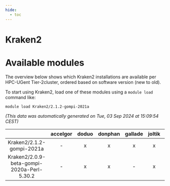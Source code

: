 ```yaml
---
hide:
  - toc
---
```


Kraken2
=======

# Available modules


The overview below shows which Kraken2 installations are available per HPC-UGent Tier-2cluster, ordered based on software version (new to old).

To start using Kraken2, load one of these modules using a `module load` command like:

```shell
module load Kraken2/2.1.2-gompi-2021a
```

*(This data was automatically generated on Tue, 03 Sep 2024 at 15:09:54 CEST)*  

| |accelgor|doduo|donphan|gallade|joltik|shinx|skitty|
| :---: | :---: | :---: | :---: | :---: | :---: | :---: | :---: |
|Kraken2/2.1.2-gompi-2021a|-|x|x|x|x|-|x|
|Kraken2/2.0.9-beta-gompi-2020a-Perl-5.30.2|-|x|x|-|x|-|x|
